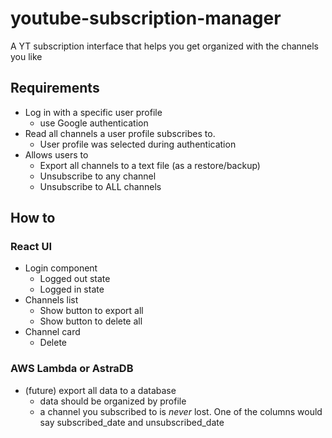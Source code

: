 # youtube-subscription-manager
A YT subscription interface that helps you get organized with the channels you like

## Requirements

- Log in with a specific user profile
    - use Google authentication
- Read all channels a user profile subscribes to.
    - User profile was selected during authentication
- Allows users to
    - Export all channels to a text file (as a restore/backup)
    - Unsubscribe to any channel
    - Unsubscribe to ALL channels

## How to

### React UI

- Login component
    - Logged out state
    - Logged in state
- Channels list
    - Show button to export all
    - Show button to delete all
- Channel card
    - Delete

### AWS Lambda or AstraDB

- (future) export all data to a database
    - data should be organized by profile
    - a channel you subscribed to is *never* lost. One of the columns would say subscribed_date and unsubscribed_date